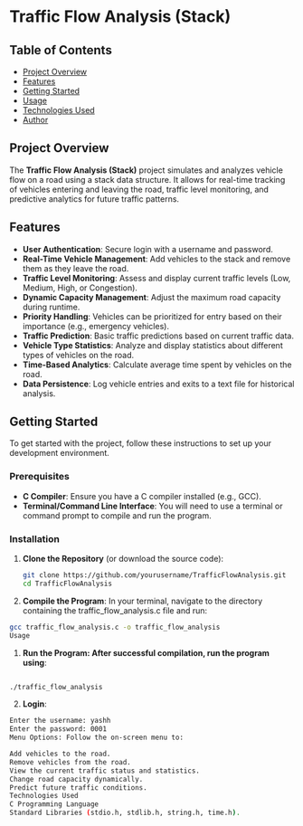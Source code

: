 # Traffic Flow Analysis (Stack)

## Table of Contents
- [Project Overview](#project-overview)
- [Features](#features)
- [Getting Started](#getting-started)
- [Usage](#usage)
- [Technologies Used](#technologies-used)
- [Author](#author)

## Project Overview
The **Traffic Flow Analysis (Stack)** project simulates and analyzes vehicle flow on a road using a stack data structure. It allows for real-time tracking of vehicles entering and leaving the road, traffic level monitoring, and predictive analytics for future traffic patterns.

## Features
- **User Authentication**: Secure login with a username and password.
- **Real-Time Vehicle Management**: Add vehicles to the stack and remove them as they leave the road.
- **Traffic Level Monitoring**: Assess and display current traffic levels (Low, Medium, High, or Congestion).
- **Dynamic Capacity Management**: Adjust the maximum road capacity during runtime.
- **Priority Handling**: Vehicles can be prioritized for entry based on their importance (e.g., emergency vehicles).
- **Traffic Prediction**: Basic traffic predictions based on current traffic data.
- **Vehicle Type Statistics**: Analyze and display statistics about different types of vehicles on the road.
- **Time-Based Analytics**: Calculate average time spent by vehicles on the road.
- **Data Persistence**: Log vehicle entries and exits to a text file for historical analysis.

## Getting Started
To get started with the project, follow these instructions to set up your development environment.

### Prerequisites
- **C Compiler**: Ensure you have a C compiler installed (e.g., GCC).
- **Terminal/Command Line Interface**: You will need to use a terminal or command prompt to compile and run the program.

### Installation
1. **Clone the Repository** (or download the source code):
   ```bash
   git clone https://github.com/yourusername/TrafficFlowAnalysis.git
   cd TrafficFlowAnalysis

2. **Compile the Program**: In your terminal, navigate to the directory containing the traffic_flow_analysis.c file and run:
```bash
gcc traffic_flow_analysis.c -o traffic_flow_analysis
Usage
```
1. **Run the Program: After successful compilation, run the program using**:
```bash

./traffic_flow_analysis
```
2. **Login**:
```bash
Enter the username: yashh
Enter the password: 0001
Menu Options: Follow the on-screen menu to:

Add vehicles to the road.
Remove vehicles from the road.
View the current traffic status and statistics.
Change road capacity dynamically.
Predict future traffic conditions.
Technologies Used
C Programming Language
Standard Libraries (stdio.h, stdlib.h, string.h, time.h).
```